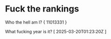 # Fuck the rankings

Who the hell am I?
{ 11013331 }

What fucking year is it?
[ 2025-03-20T01:23:20Z ]
